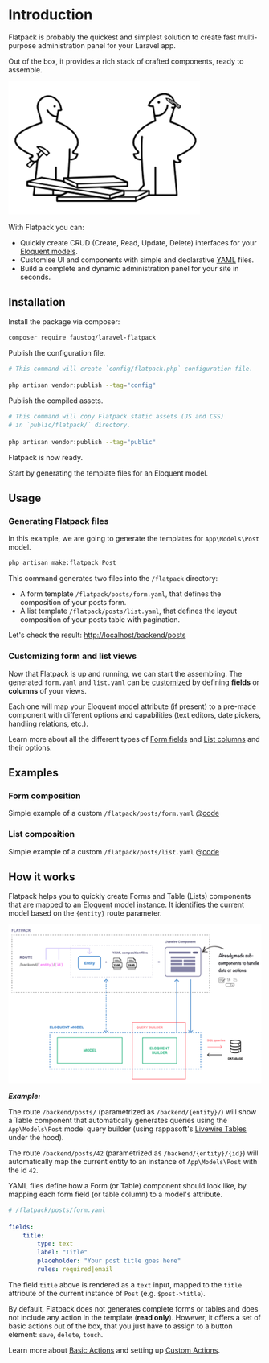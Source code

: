 # Introduction

Flatpack is probably the quickest and simplest solution to create fast multi-purpose administration panel for your Laravel app.

Out of the box, it provides a rich stack of crafted components, ready to assemble.

![Hej!](./images/assemble.png)

With Flatpack you can:

-   Quickly create CRUD (Create, Read, Update, Delete) interfaces for your [Eloquent models](https://laravel.com/docs/8.x/eloquent).
-   Customise UI and components with simple and declarative [YAML](https://yaml.org/) files.
-   Build a complete and dynamic administration panel for your site in seconds.

## Installation

Install the package via composer:

```sh
composer require faustoq/laravel-flatpack
```

Publish the configuration file.

```sh
# This command will create `config/flatpack.php` configuration file.

php artisan vendor:publish --tag="config"
```

Publish the compiled assets.

```sh
# This command will copy Flatpack static assets (JS and CSS)
# in `public/flatpack/` directory.

php artisan vendor:publish --tag="public"
```

Flatpack is now ready.

Start by generating the template files for an Eloquent model.

## Usage

### Generating Flatpack files

In this example, we are going to generate the templates for `App\Models\Post` model.

```sh
php artisan make:flatpack Post
```

This command generates two files into the `/flatpack` directory:

-   A form template `/flatpack/posts/form.yaml`, that defines the composition of your posts form.
-   A list template `/flatpack/posts/list.yaml`, that defines the layout composition of your posts table with pagination.

Let's check the result: [http://localhost/backend/posts](http://localhost/backend/posts)

### Customizing form and list views

Now that Flatpack is up and running, we can start the assembling. The generated `form.yaml` and `list.yaml` can be [customized](/reference/) by defining **fields** or **columns** of your views.

Each one will map your Eloquent model attribute (if present) to a pre-made component with different options and capabilities (text editors, date pickers, handling relations, etc.).

Learn more about all the different types of [Form fields](/reference/form-fields) and [List columns](/reference/table-columns) and their options.

## Examples

### Form composition

Simple example of a custom `/flatpack/posts/form.yaml`
@[code](../examples/posts/simple-form.yaml)

### List composition

Simple example of a custom `/flatpack/posts/list.yaml`
@[code](../examples/posts/simple-list.yaml)

## How it works

Flatpack helps you to quickly create Forms and Table (Lists) components that are mapped to an [Eloquent](https://laravel.com/docs/8.x/eloquent) model instance. It identifies the current model based on the `{entity}` route parameter.

![How Flatpack works](./images/how-works.png)

**_Example:_**

The route `/backend/posts/` (parametrized as `/backend/{entity}/`) will show a Table component that automatically generates queries using the `App\Models\Post` model query builder (using rappasoft's [Livewire Tables](https://github.com/rappasoft/laravel-livewire-tables) under the hood).

The route `/backend/posts/42` (parametrized as `/backend/{entity}/{id}`) will automatically map the current entity to an instance of `App\Models\Post` with the id `42`.

YAML files define how a Form (or Table) component should look like, by mapping each form field (or table column) to a model's attribute.

```yaml
# /flatpack/posts/form.yaml

fields:
    title:
        type: text
        label: "Title"
        placeholder: "Your post title goes here"
        rules: required|email
```

The field `title` above is rendered as a `text` input, mapped to the `title` attribute of the current instance of `Post` (e.g. `$post->title`).

By default, Flatpack does not generates complete forms or tables and does not include any action in the template (**read only**). However, it offers a set of basic actions out of the box, that you just have to assign to a button element: `save`, `delete`, `touch`.

Learn more about [Basic Actions](/) and setting up [Custom Actions](/).
